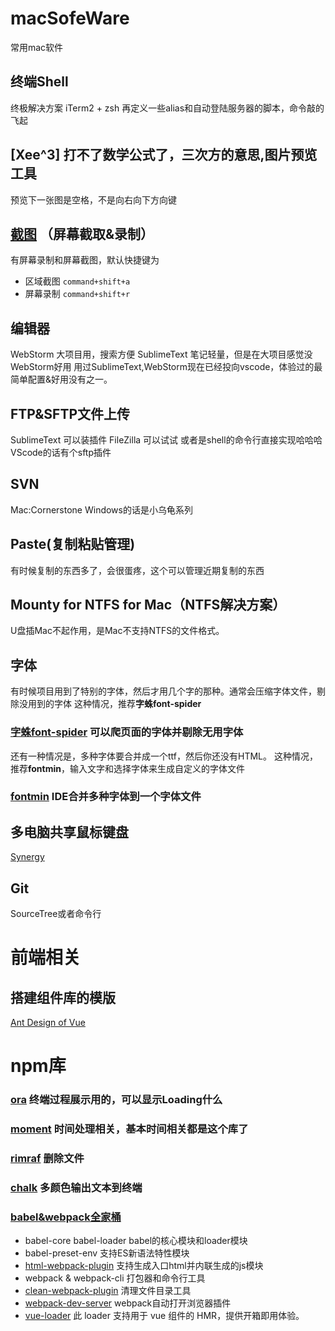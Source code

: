 # macSofeWare
常用mac软件

## 终端Shell
终极解决方案 iTerm2 + zsh
再定义一些alias和自动登陆服务器的脚本，命令敲的飞起

## [Xee^3] 打不了数学公式了，三次方的意思,图片预览工具
预览下一张图是空格，不是向右向下方向键

## [截图](https://itunes.apple.com/cn/app/id1059334054) （屏幕截取&录制）
有屏幕录制和屏幕截图，默认快捷键为
- 区域截图 `command+shift+a`
- 屏幕录制 `command+shift+r`

## 编辑器
WebStorm 大项目用，搜索方便
SublimeText 笔记轻量，但是在大项目感觉没WebStorm好用
用过SublimeText,WebStorm现在已经投向vscode，体验过的最简单配置&好用没有之一。

## FTP&SFTP文件上传
SublimeText 可以装插件
FileZilla 可以试试
或者是shell的命令行直接实现哈哈哈
VScode的话有个sftp插件

## SVN
Mac:Cornerstone
Windows的话是小乌龟系列

## Paste(复制粘贴管理)
有时候复制的东西多了，会很蛋疼，这个可以管理近期复制的东西

## Mounty for NTFS for Mac（NTFS解决方案）
U盘插Mac不起作用，是Mac不支持NTFS的文件格式。

## 字体
有时候项目用到了特别的字体，然后才用几个字的那种。通常会压缩字体文件，剔除没用到的字体
这种情况，推荐**字蛛font-spider**
### [字蛛font-spider](http://font-spider.org/) 可以爬页面的字体并剔除无用字体

还有一种情况是，多种字体要合并成一个ttf，然后你还没有HTML。
这种情况，推荐**fontmin**，输入文字和选择字体来生成自定义的字体文件
### [fontmin](http://ecomfe.github.io/fontmin/#usage) IDE合并多种字体到一个字体文件

## 多电脑共享鼠标键盘
[Synergy](https://symless.com/synergy)

## Git
SourceTree或者命令行

# 前端相关
## 搭建组件库的模版
[Ant Design of Vue](https://tangjinzhou.gitee.io/ant-design-vue/docs/vue/introduce-cn/)

# npm库
### [ora](https://github.com/sindresorhus/ora)  终端过程展示用的，可以显示Loading什么
### [moment](https://github.com/moment/moment) 时间处理相关，基本时间相关都是这个库了
### [rimraf](https://github.com/isaacs/rimraf) 删除文件
### [chalk](https://github.com/chalk/chalk) 多颜色输出文本到终端
### [babel&webpack全家桶](https://www.webpackjs.com/guides/)
  - babel-core babel-loader babel的核心模块和loader模块
  - babel-preset-env 支持ES新语法特性模块
  - [html-webpack-plugin](https://github.com/jantimon/html-webpack-plugin) 支持生成入口html并内联生成的js模块
  - webpack & webpack-cli 打包器和命令行工具
  - [clean-webpack-plugin](https://www.npmjs.com/package/clean-webpack-plugin) 清理文件目录工具
  - [webpack-dev-server](https://www.npmjs.com/package/webpack-dev-server) webpack自动打开浏览器插件
  - [vue-loader](https://github.com/vuejs/vue-loader) 此 loader 支持用于 vue 组件的 HMR，提供开箱即用体验。

